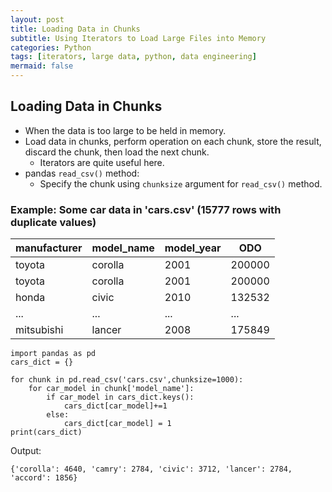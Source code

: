 ```yaml
---
layout: post
title: Loading Data in Chunks
subtitle: Using Iterators to Load Large Files into Memory
categories: Python
tags: [iterators, large data, python, data engineering]
mermaid: false
---
```



## Loading Data in Chunks
- When the data is too large to be held in memory.
- Load data in chunks, perform operation on each chunk, store the result, discard the chunk, then load the next chunk.
    - Iterators are quite useful here.
- pandas `read_csv()` method:
    - Specify the chunk using `chunksize` argument for `read_csv()` method.

### Example: Some car data in 'cars.csv' (15777 rows with duplicate values)

| manufacturer | model_name | model_year | ODO |
|---|---|---|---|
|toyota|corolla|2001|200000|
|toyota|corolla|2001|200000|
|honda|civic|2010|132532|
|...|...|...|...|
|mitsubishi|lancer|2008|175849|

```
import pandas as pd
cars_dict = {}

for chunk in pd.read_csv('cars.csv',chunksize=1000):
    for car_model in chunk['model_name']:
        if car_model in cars_dict.keys():
            cars_dict[car_model]+=1
        else:
            cars_dict[car_model] = 1
print(cars_dict)
```

Output:
```
{'corolla': 4640, 'camry': 2784, 'civic': 3712, 'lancer': 2784, 'accord': 1856}
```


